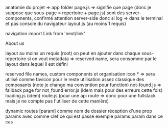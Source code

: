 anatomie du projet 
=> app folder 
page.js => 
    signifie que page (donc je suppose que sous-page = repertoire + page.js) sont des server-components, confirmé
    attention server-side donc si log => dans le terminal et pas console du navigateur 
layout.js (au moins 1 requis) 


navigation
import Link from 'next/link'
<p><Link href="/about">About us</Link></p> 

layout 
au moins un requis (root) 
on peut en ajouter dans chaque sous-repertoire si on veut 
metadata => reserved name, sera consomme par le layout dans lequel il est défini 


reserved file names, custom components et organisation 
icon.* => sera utilisé comme favicon
pour le reste utilisation assez classique des composants (note je change ma convention pour function)
not-found.js => fallback page for not_found 
error.js (idem mais pour des erreurs cette fois) 
loading.js (idem) 
route.js (pour une api route => donc pour une fullstack mais je ne compte pas l'utiliser de cette manière)

dynamic routes 
[param] comme nom de dossier 
réception d'une prop params avec comme clef ce qui est passé exemple params.param dans ce cas 

